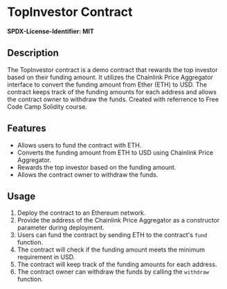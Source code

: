 # TopInvestor Contract

**SPDX-License-Identifier: MIT**

## Description

The TopInvestor contract is a demo contract that rewards the top investor based on their funding amount. It utilizes the Chainlink Price Aggregator interface to convert the funding amount from Ether (ETH) to USD. The contract keeps track of the funding amounts for each address and allows the contract owner to withdraw the funds. Created with referrence to Free Code Camp Solidity course.

## Features

- Allows users to fund the contract with ETH.
- Converts the funding amount from ETH to USD using Chainlink Price Aggregator.
- Rewards the top investor based on the funding amount.
- Allows the contract owner to withdraw the funds.

## Usage

1. Deploy the contract to an Ethereum network.
2. Provide the address of the Chainlink Price Aggregator as a constructor parameter during deployment.
3. Users can fund the contract by sending ETH to the contract's `fund` function.
4. The contract will check if the funding amount meets the minimum requirement in USD.
5. The contract will keep track of the funding amounts for each address.
6. The contract owner can withdraw the funds by calling the `withdraw` function.
